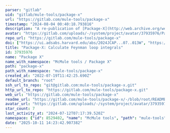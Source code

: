 ```yaml
---
parser: "gitlab"
uid: "gitlab/mule-tools/package-x"
url: "https://gitlab.com/mule-tools/package-x"
timestamp: "2024-08-04 00:40:18.793816"
description: "A re-publication of [Package-X](http://web.archive.org/web/20220619174704/packagex.hepforge.org/). All credit to Hiren Patel!"
avatar: "https://gitlab.com/uploads/-/system/project/avatar/37935976/PackageXIcon.png"
repo_url: "https://gitlab.com/mule-tools/package-x"
doi: ["https://ui.adsabs.harvard.edu/abs/2024JCAP...07..013W", "https://ui.adsabs.harvard.edu/abs/2015CoPhC.197..276P", "https://ui.adsabs.harvard.edu/abs/2024ascl.soft07020P/abstract"]
title: "Package-X: Calculate Feynman loop integrals"
id: 37935976
name: "Package X"
name_with_namespace: "McMule tools / Package X"
path: "package-x"
path_with_namespace: "mule-tools/package-x"
created_at: "2022-07-19T11:42:25.690Z"
default_branch: "root"
ssh_url_to_repo: "git@gitlab.com:mule-tools/package-x.git"
http_url_to_repo: "https://gitlab.com/mule-tools/package-x.git"
web_url: "https://gitlab.com/mule-tools/package-x"
readme_url: "https://gitlab.com/mule-tools/package-x/-/blob/root/README.md"
avatar_url: "https://gitlab.com/uploads/-/system/project/avatar/37935976/PackageXIcon.png"
star_count: 7
last_activity_at: "2024-07-12T07:17:39.520Z"
namespace: {"id": 8529402, "name": "McMule tools", "path": "mule-tools", "kind": "group", "full_path": "mule-tools", "parent_id": null, "avatar_url": "/uploads/-/system/group/avatar/8529402/logo-0.png", "web_url": "https://gitlab.com/groups/mule-tools"}
date: "2025-10-11 14:23:42.907382"
---
```

